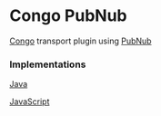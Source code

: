 # Congo PubNub
[Congo](https://github.com/Soluto/congo-core) transport plugin using [PubNub](https://www.pubnub.com/)

### Implementations
[Java](https://github.com/Soluto/congo-pubnub/tree/master/congo-pubnub-java)

[JavaScript](https://github.com/Soluto/congo-pubnub/tree/master/congo-pubnub-js)
